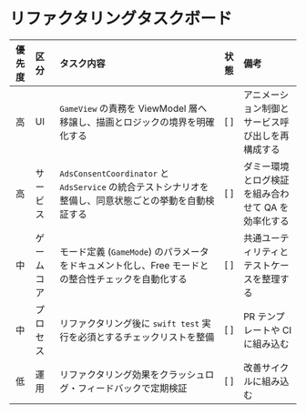 # リファクタリングタスクボード

<!-- この表はリファクタリング指針に基づく優先タスクを管理するためのもの -->
<!-- コメントは全て日本語で記載し、読みやすさを重視している -->

| 優先度 | 区分 | タスク内容 | 状態 | 備考 |
|:------:|:----|:-----------|:----:|:-----|
| 高     | UI | `GameView` の責務を ViewModel 層へ移譲し、描画とロジックの境界を明確化する | [ ] | <!-- 1 ファイルに集中している状態管理を分離し、クラッシュリスクを減らす -->アニメーション制御とサービス呼び出しを再構成する |
| 高     | サービス | `AdsConsentCoordinator` と `AdsService` の統合テストシナリオを整備し、同意状態ごとの挙動を自動検証する | [ ] | <!-- ATT/UMP 周りの回帰を防ぐ重要タスク -->ダミー環境とログ検証を組み合わせて QA を効率化する |
| 中     | ゲームコア | モード定義 (`GameMode`) のパラメータをドキュメント化し、Free モードとの整合性チェックを自動化する | [ ] | <!-- 盤面サイズ追加時の破綻を防ぐ -->共通ユーティリティとテストケースを整理する |
| 中     | プロセス | リファクタリング後に `swift test` 実行を必須とするチェックリストを整備 | [ ] | <!-- 品質基準を自動化 -->PR テンプレートや CI に組み込む |
| 低     | 運用 | リファクタリング効果をクラッシュログ・フィードバックで定期検証 | [ ] | <!-- スプリント末の見直しタスク -->改善サイクルに組み込む |
